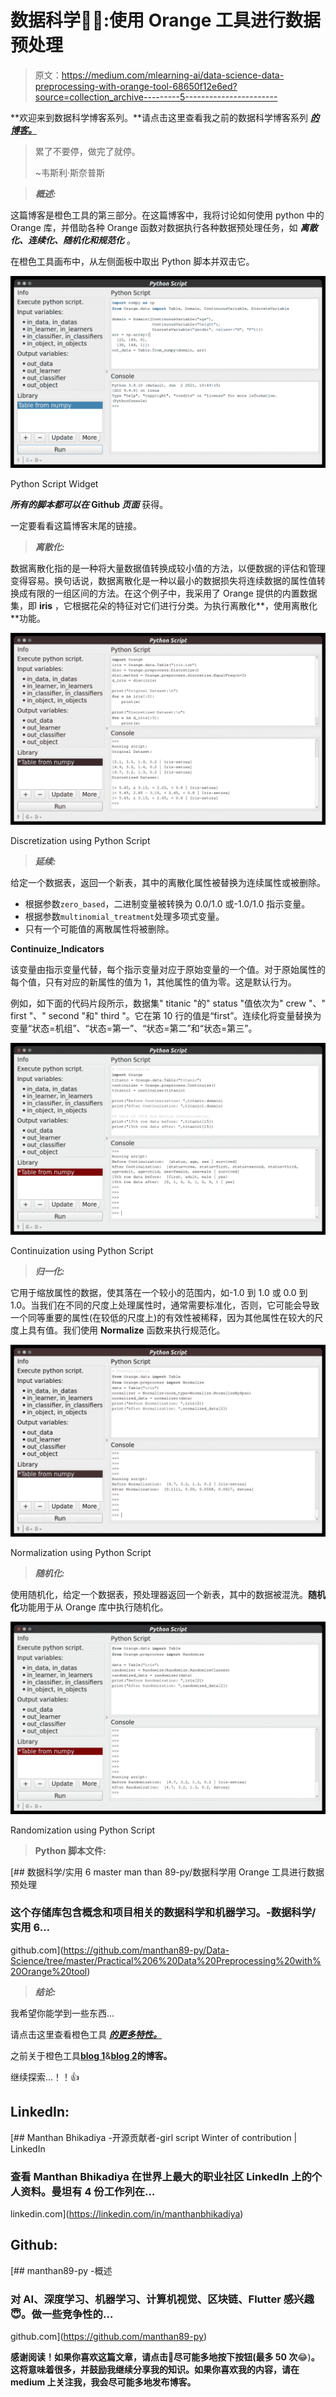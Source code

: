 # 数据科学👨‍💻:使用 Orange 工具进行数据预处理

> 原文：<https://medium.com/mlearning-ai/data-science-data-preprocessing-with-orange-tool-68650f12e6ed?source=collection_archive---------5----------------------->

**欢迎来到数据科学博客系列。**请点击这里查看我之前的数据科学博客系列 [***的博客。***](https://manthan-bhikadiya.medium.com/)

> 累了不要停，做完了就停。
> 
> ~韦斯利·斯奈普斯

> ***概述:***

这篇博客是橙色工具的第三部分。在这篇博客中，我将讨论如何使用 python 中的 Orange 库，并借助各种 Orange 函数对数据执行各种数据预处理任务，如 ***离散化、连续化、随机化和规范化*** 。

在橙色工具画布中，从左侧面板中取出 Python 脚本并双击它。

![](img/ccb18c5c00af52f3bff4044fcd426f2e.png)

Python Script Widget

***所有的脚本都可以在* Github *页面*** 获得。

一定要看看这篇博客末尾的链接。

> ***离散化:***

数据离散化指的是一种将大量数据值转换成较小值的方法，以便数据的评估和管理变得容易。换句话说，数据离散化是一种以最小的数据损失将连续数据的属性值转换成有限的一组区间的方法。在这个例子中，我采用了 Orange 提供的内置数据集，即 **iris** ，它根据花朵的特征对它们进行分类。为执行离散化**，使用离散化**功能。

![](img/de92da9f03fd55104b40f80cd60ea9d1.png)

Discretization using Python Script

> ***延续:***

给定一个数据表，返回一个新表，其中的离散化属性被替换为连续属性或被删除。

*   根据参数`zero_based`，二进制变量被转换为 0.0/1.0 或-1.0/1.0 指示变量。
*   根据参数`multinomial_treatment`处理多项式变量。
*   只有一个可能值的离散属性将被删除。

**Continuize_Indicators**

该变量由指示变量代替，每个指示变量对应于原始变量的一个值。对于原始属性的每个值，只有对应的新属性的值为 1，其他属性的值为零。这是默认行为。

例如，如下面的代码片段所示，数据集" titanic "的" status "值依次为" crew "、" first "、" second "和" third "。它在第 10 行的值是“first”。连续化将变量替换为变量“状态=机组”、“状态=第一”、“状态=第二”和“状态=第三”。

![](img/3be6af018c182aee8edf0f1d078475c4.png)

Continuization using Python Script

> ***归一化:***

它用于缩放属性的数据，使其落在一个较小的范围内，如-1.0 到 1.0 或 0.0 到 1.0。当我们在不同的尺度上处理属性时，通常需要标准化，否则，它可能会导致一个同等重要的属性(在较低的尺度上)的有效性被稀释，因为其他属性在较大的尺度上具有值。我们使用 **Normalize** 函数来执行规范化。

![](img/eaa98feb9c3ec23ec0eab22d62deb619.png)

Normalization using Python Script

> ***随机化:***

使用随机化，给定一个数据表，预处理器返回一个新表，其中的数据被混洗。**随机化**功能用于从 Orange 库中执行随机化。

![](img/a15847903917016a00bca156c0f38a12.png)

Randomization using Python Script

> **Python 脚本文件:**

[](https://github.com/manthan89-py/Data-Science/tree/master/Practical%206%20Data%20Preprocessing%20with%20Orange%20tool) [## 数据科学/实用 6 master man than 89-py/数据科学用 Orange 工具进行数据预处理

### 这个存储库包含概念和项目相关的数据科学和机器学习。-数据科学/实用 6…

github.com](https://github.com/manthan89-py/Data-Science/tree/master/Practical%206%20Data%20Preprocessing%20with%20Orange%20tool) 

> ***结论:***

我希望你能学到一些东西…

请点击这里查看橙色工具 [***的更多特性。***](https://orangedatamining.com/docs/)

之前关于橙色工具[**blog 1**](https://manthan-bhikadiya.medium.com/data-science-introduction-to-orange-tool-part-1-bff18bb159a)&[**blog 2**](/geekculture/data-science-introduction-to-orange-tool-part-2-c59d483d9716)**的博客。**

继续探索…！！👍

## LinkedIn:

[](https://linkedin.com/in/manthanbhikadiya) [## Manthan Bhikadiya -开源贡献者-girl script Winter of contribution | LinkedIn

### 查看 Manthan Bhikadiya 在世界上最大的职业社区 LinkedIn 上的个人资料。曼坦有 4 份工作列在…

linkedin.com](https://linkedin.com/in/manthanbhikadiya) 

## Github:

[](https://github.com/manthan89-py) [## manthan89-py -概述

### 对 AI、深度学习、机器学习、计算机视觉、区块链、Flutter 感兴趣😇。做一些竞争性的…

github.com](https://github.com/manthan89-py) 

**感谢阅读！如果你喜欢这篇文章，请点击**👏**尽可能多地按下按钮(最多 50 次**😂)**。这将意味着很多，并鼓励我继续分享我的知识。如果你喜欢我的内容，请在 medium 上关注我，我会尽可能多地发布博客。**